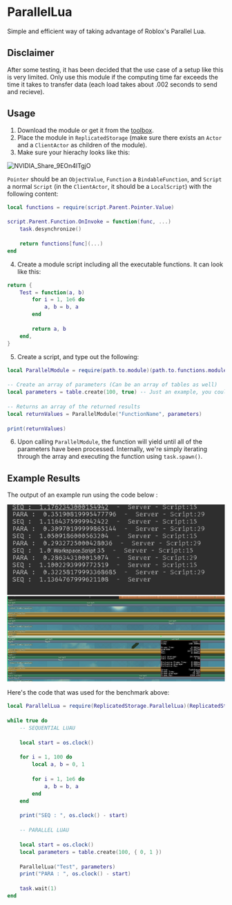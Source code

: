 # ParallelLua

Simple and efficient way of taking advantage of Roblox's Parallel Lua.

## Disclaimer

After some testing, it has been decided that the use case of a setup like this is very limited. Only use this module if the computing time far exceeds the time it takes to transfer data (each load takes about .002 seconds to send and recieve).

## Usage

1) Download the module or get it from the [toolbox](https://www.roblox.com/library/10523744631/ParallelProcess).
2) Place the module in `ReplicatedStorage` (make sure there exists an `Actor` and a `ClientActor` as children of the module). 
3) Make sure your hierachy looks like this:

![NVIDIA_Share_9EOn4ITgjO](https://user-images.githubusercontent.com/73802888/183499469-00522ef0-89ec-46ac-8f18-149e118aa833.png)

`Pointer` should be an `ObjectValue`, `Function` a `BindableFunction`, and `Script` a normal `Script` (in the `ClientActor`, it should be a `LocalScript`) with the following content:

```lua
local functions = require(script.Parent.Pointer.Value)

script.Parent.Function.OnInvoke = function(func, ...) 
	task.desynchronize()

	return functions[func](...)
end
```

4) Create a module script including all the executable functions. It can look like this:
```lua
return {
	Test = function(a, b)
		for i = 1, 1e6 do
			a, b = b, a
		end
		
		return a, b
	end,
}
```
5) Create a script, and type out the following:

```lua
local ParallelModule = require(path.to.module)(path.to.functions.module)

-- Create an array of parameters (Can be an array of tables as well)
local parameters = table.create(100, true) -- Just an example, you could put pretty anything here (as long as it's an array of parameters)

-- Returns an array of the returned results
local returnValues = ParallelModule("FunctionName", parameters)

print(returnValues)
```

6) Upon calling `ParallelModule`, the function will yield until all of the parameters have been processed. Internally, we're simply iterating through the array and executing the function using `task.spawn()`.

## Example Results

The output of an example run using the code below :

![Three to four times more efficient!](/assets/Benchmark.png "Benchmark")
![Microprofiler](/assets/Microprofiler.png "Microprofiler")

Here's the code that was used for the benchmark above:
```lua
local ParallelLua = require(ReplicatedStorage.ParallelLua)(ReplicatedStorage.Functions)

while true do
	-- SEQUENTIAL LUAU 
	
	local start = os.clock()
	
	for i = 1, 100 do
		local a, b = 0, 1
		
		for i = 1, 1e6 do
			a, b = b, a
		end
	end
	
	print("SEQ : ", os.clock() - start)
	
	-- PARALLEL LUAU
	
	local start = os.clock()
	local parameters = table.create(100, { 0, 1 })
	
	ParallelLua("Test", parameters)
	print("PARA : ", os.clock() - start)
	
	task.wait(1)
end
```
